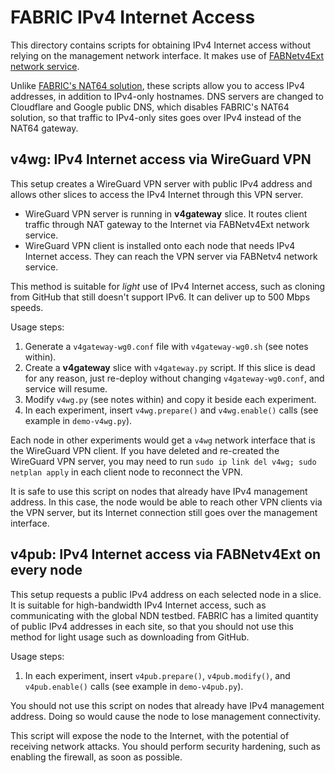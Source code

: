 # FABRIC IPv4 Internet Access

This directory contains scripts for obtaining IPv4 Internet access without relying on the management network interface.
It makes use of [FABNetv4Ext network service](https://learn.fabric-testbed.net/knowledge-base/network-services-in-fabric/#layer-3-services).

Unlike [FABRIC's NAT64 solution](https://learn.fabric-testbed.net/forums/topic/fabric-nat64-solution-obviates-the-need-for-custom-dns-in-ipv6-sites/), these scripts allow you to access IPv4 addresses, in addition to IPv4-only hostnames.
DNS servers are changed to Cloudflare and Google public DNS, which disables FABRIC's NAT64 solution, so that traffic to IPv4-only sites goes over IPv4 instead of the NAT64 gateway.

## v4wg: IPv4 Internet access via WireGuard VPN

This setup creates a WireGuard VPN server with public IPv4 address and allows other slices to access the IPv4 Internet through this VPN server.

* WireGuard VPN server is running in **v4gateway** slice.
  It routes client traffic through NAT gateway to the Internet via FABNetv4Ext network service.
* WireGuard VPN client is installed onto each node that needs IPv4 Internet access.
  They can reach the VPN server via FABNetv4 network service.

This method is suitable for *light* use of IPv4 Internet access, such as cloning from GitHub that still doesn't support IPv6.
It can deliver up to 500 Mbps speeds.

Usage steps:

1. Generate a `v4gateway-wg0.conf` file with `v4gateway-wg0.sh` (see notes within).
2. Create a **v4gateway** slice with `v4gateway.py` script.
   If this slice is dead for any reason, just re-deploy without changing `v4gateway-wg0.conf`, and service will resume.
3. Modify `v4wg.py` (see notes within) and copy it beside each experiment.
4. In each experiment, insert `v4wg.prepare()` and `v4wg.enable()` calls (see example in `demo-v4wg.py`).

Each node in other experiments would get a `v4wg` network interface that is the WireGuard VPN client.
If you have deleted and re-created the WireGuard VPN server, you may need to run `sudo ip link del v4wg; sudo netplan apply` in each client node to reconnect the VPN.

It is safe to use this script on nodes that already have IPv4 management address.
In this case, the node would be able to reach other VPN clients via the VPN server, but its Internet connection still goes over the management interface.

## v4pub: IPv4 Internet access via FABNetv4Ext on every node

This setup requests a public IPv4 address on each selected node in a slice.
It is suitable for high-bandwidth IPv4 Internet access, such as communicating with the global NDN testbed.
FABRIC has a limited quantity of public IPv4 addresses in each site, so that you should not use this method for light usage such as downloading from GitHub.

Usage steps:

1. In each experiment, insert `v4pub.prepare()`, `v4pub.modify()`, and `v4pub.enable()` calls (see example in `demo-v4pub.py`).

You should not use this script on nodes that already have IPv4 management address.
Doing so would cause the node to lose management connectivity.

This script will expose the node to the Internet, with the potential of receiving network attacks.
You should perform security hardening, such as enabling the firewall, as soon as possible.
